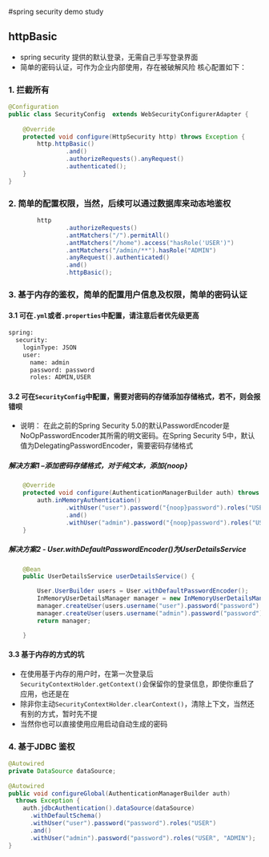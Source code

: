 #spring security demo study 

## httpBasic
- spring security 提供的默认登录，无需自己手写登录界面
- 简单的密码认证，可作为企业内部使用，存在被破解风险
核心配置如下：
### 1. 拦截所有
```java
@Configuration
public class SecurityConfig  extends WebSecurityConfigurerAdapter {
    
    @Override
    protected void configure(HttpSecurity http) throws Exception {
        http.httpBasic()
                .and()
                .authorizeRequests().anyRequest()
                .authenticated();
    }
}
```
### 2. 简单的配置权限，当然，后续可以通过数据库来动态地鉴权
```java
        http
                .authorizeRequests()
                .antMatchers("/").permitAll()
                .antMatchers("/home").access("hasRole('USER')")
                .antMatchers("/admin/**").hasRole("ADMIN")
                .anyRequest().authenticated()
                .and()
                .httpBasic();
```
### 3. 基于内存的鉴权，简单的配置用户信息及权限，简单的密码认证
#### 3.1 可在```.yml```或者```.properties```中配置，请注意后者优先级更高
```xml
spring:
  security:
    loginType: JSON
    user:
      name: admin
      password: password
      roles: ADMIN,USER
```
#### 3.2 可在```SecurityConfig```中配置，需要对密码的存储添加存储格式，若不，则会报错呗
  - 说明： 在此之前的Spring Security 5.0的默认PasswordEncoder是NoOpPasswordEncoder其所需的明文密码。在Spring Security 5中，默认值为DelegatingPasswordEncoder，需要密码存储格式
##### 解决方案1 –添加密码存储格式，对于纯文本，添加{noop}
```java
    @Override
    protected void configure(AuthenticationManagerBuilder auth) throws Exception {
        auth.inMemoryAuthentication()
                .withUser("user").password("{noop}password").roles("USER")
                .and()
                .withUser("admin").password("{noop}password").roles("USER", "ADMIN");
    }
```
##### 解决方案2 - User.withDefaultPasswordEncoder()为UserDetailsService
```java
    @Bean
    public UserDetailsService userDetailsService() {

        User.UserBuilder users = User.withDefaultPasswordEncoder();
        InMemoryUserDetailsManager manager = new InMemoryUserDetailsManager();
        manager.createUser(users.username("user").password("password").roles("USER").build());
        manager.createUser(users.username("admin").password("password").roles("USER", "ADMIN").build());
        return manager;

    }
```
#### 3.3 基于内存的方式的坑
- 在使用基于内存的用户时，在第一次登录后```SecurityContextHolder.getContext()```会保留你的登录信息，即使你重启了应用，也还是在
- 除非你主动```SecurityContextHolder.clearContext()```，清除上下文，当然还有别的方式，暂时先不提
- 当然你也可以直接使用应用启动自动生成的密码

### 4. 基于JDBC 鉴权
```java
@Autowired
private DataSource dataSource;
 
@Autowired
public void configureGlobal(AuthenticationManagerBuilder auth) 
  throws Exception {
    auth.jdbcAuthentication().dataSource(dataSource)
      .withDefaultSchema()
      .withUser("user").password("password").roles("USER")
      .and()
      .withUser("admin").password("password").roles("USER", "ADMIN");
}
```